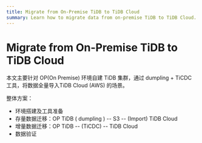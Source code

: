 ```yaml
---
title: Migrate from On-Premise TiDB to TiDB Cloud
summary: Learn how to migrate data from on-premise TiDB to TiDB Cloud.
---
```


# Migrate from On-Premise TiDB to TiDB Cloud

本文主要针对 OP(On Premise) 环境自建 TiDB 集群，通过 dumpling + TiCDC 工具，将数据全量导入TiDB Cloud (AWS) 的场景。

整体方案：
  - 环境搭建及工具准备
  - 存量数据迁移：OP TiDB ( dumpling ) -- S3 -- (Import) TiDB Cloud 
  - 增量数据迁移：OP TiDB  -- (TiCDC) -- TiDB Cloud 
  - 数据验证

